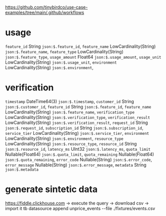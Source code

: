 https://github.com/tinybirdco/use-case-examples/tree/main/.github/workflows


# usage
`feature_id` String `json:$.feature_id`,
`feature_name` LowCardinality(String) `json:$.feature_name`,
`feature_type` LowCardinality(String) `json:$.feature_type`,
`usage_amount` Float64 `json:$.usage_amount`,
`usage_unit` LowCardinality(String) `json:$.usage_unit`,
`environment` LowCardinality(String) `json:$.environment`,


# verification

  `timestamp` DateTime64(3) `json:$.timestamp`,
  `customer_id` String `json:$.customer_id`,
  `feature_id` String `json:$.feature_id`,
  `feature_name` LowCardinality(String) `json:$.feature_name`,
  `verification_type` LowCardinality(String) `json:$.verification_type`,
  `verification_result` LowCardinality(String) `json:$.verification_result`,
  `request_id` String `json:$.request_id`,
  `subscription_id` String `json:$.subscription_id`,
  `service_tier` LowCardinality(String) `json:$.service_tier`,
  `environment` LowCardinality(String) `json:$.environment`,
  `resource_type` LowCardinality(String) `json:$.resource_type`,
  `resource_id` String `json:$.resource_id`,
  `latency_ms` UInt32 `json:$.latency_ms`,
  `quota_limit` Nullable(Float64) `json:$.quota_limit`,
  `quota_remaining` Nullable(Float64) `json:$.quota_remaining`,
  `error_code` Nullable(String) `json:$.error_code`,
  `error_message` Nullable(String) `json:$.error_message`,
  `metadata` String `json:$.metadata`

# generate sintetic data
https://fiddle.clickhouse.com -> execute the query -> download csv -> import it
tb datasource append unprice_events --file ./fixtures/events.csv